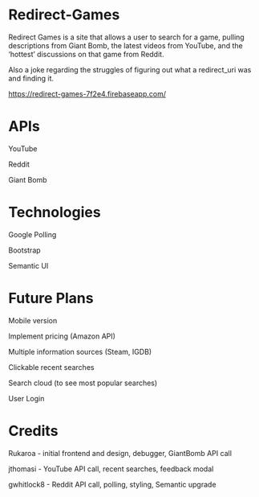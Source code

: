 # Redirect-Games

Redirect Games is a site that allows a user to search for a game, pulling descriptions from Giant Bomb, the latest videos from YouTube, and the ‘hottest’ discussions on that game from Reddit.

Also a joke regarding the struggles of figuring out what a redirect_uri was and finding it.

https://redirect-games-7f2e4.firebaseapp.com/

# APIs
YouTube

Reddit

Giant Bomb

# Technologies

Google Polling

Bootstrap

Semantic UI

# Future Plans

Mobile version

Implement pricing (Amazon API)

Multiple information sources (Steam, IGDB)

Clickable recent searches

Search cloud (to see most popular searches)

User Login

# Credits
Rukaroa - initial frontend and design, debugger, GiantBomb API call

jthomasi - YouTube API call, recent searches, feedback modal

gwhitlock8 - Reddit API call, polling, styling, Semantic upgrade
